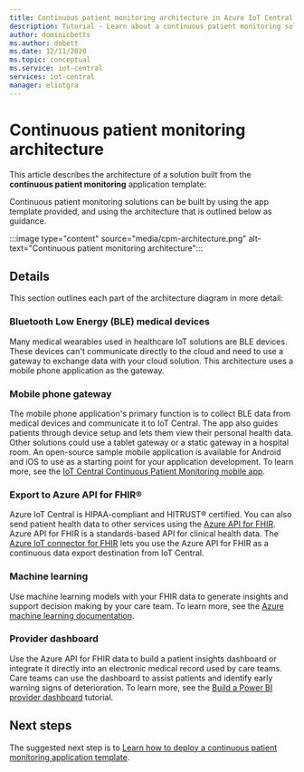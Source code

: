 ```yaml
---
title: Continuous patient monitoring architecture in Azure IoT Central | Microsoft Docs
description: Tutorial - Learn about a continuous patient monitoring solution architecture.
author: dominicbetts 
ms.author: dobett 
ms.date: 12/11/2020
ms.topic: conceptual
ms.service: iot-central
services: iot-central
manager: eliotgra
---
```


# Continuous patient monitoring architecture

This article describes the architecture of a solution built from the **continuous patient monitoring** application template:

Continuous patient monitoring solutions can be built by using the app template provided, and using the architecture that is outlined below as guidance.

:::image type="content" source="media/cpm-architecture.png" alt-text="Continuous patient monitoring architecture":::

## Details

This section outlines each part of the architecture diagram in more detail:

### Bluetooth Low Energy (BLE) medical devices

Many medical wearables used in healthcare IoT solutions are BLE devices. These devices can't communicate directly to the cloud and need to use a gateway to exchange data with your cloud solution. This architecture uses a mobile phone application as the gateway.

### Mobile phone gateway

The mobile phone application's primary function is to collect BLE data from medical devices and communicate it to IoT Central. The app also guides patients through device setup and lets them view their personal health data. Other solutions could use a tablet gateway or a static gateway in a hospital room. An open-source sample mobile application is available for Android and iOS to use as a starting point for your application development. To learn more, see the [IoT Central Continuous Patient Monitoring mobile app](/samples/iot-for-all/iotc-cpm-sample/iotc-cpm-sample/).

### Export to Azure API for FHIR&reg;

Azure IoT Central is HIPAA-compliant and HITRUST&reg; certified. You can also send patient health data to other services using the [Azure API for FHIR](../../healthcare-apis/fhir/overview.md). Azure API for FHIR is a standards-based API for clinical health data. The [Azure IoT connector for FHIR](../../healthcare-apis/azure-api-for-fhir/iot-fhir-portal-quickstart.md) lets you use the Azure API for FHIR as a continuous data export destination from IoT Central.

### Machine learning

Use machine learning models with your FHIR data to generate insights and support decision making by your care team. To learn more, see the [Azure machine learning documentation](../../machine-learning/index.yml).

### Provider dashboard

Use the Azure API for FHIR data to build a patient insights dashboard or integrate it directly into an electronic medical record used by care teams. Care teams can use the dashboard to assist patients and identify early warning signs of deterioration. To learn more, see the [Build a Power BI provider dashboard](tutorial-health-data-triage.md) tutorial.

## Next steps

The suggested next step is to [Learn how to deploy a continuous patient monitoring application template](tutorial-continuous-patient-monitoring.md).
